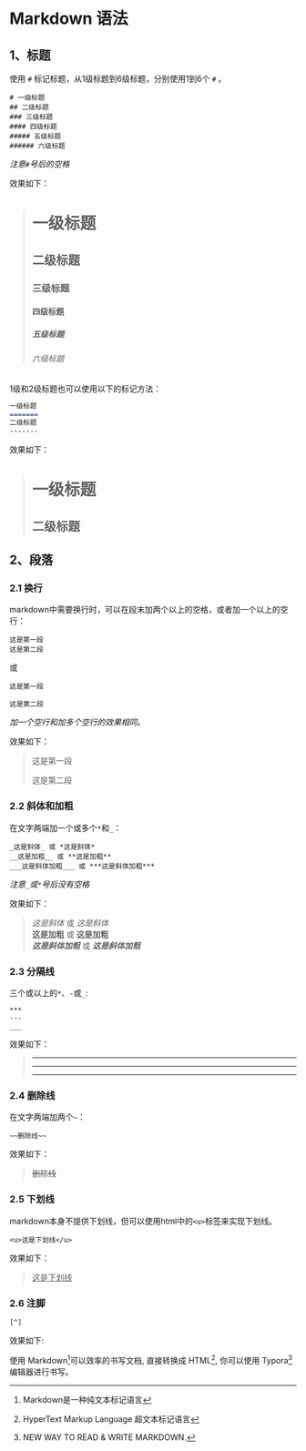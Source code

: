 # Markdown 语法

## 1、标题
使用 `#` 标记标题，从1级标题到6级标题，分别使用1到6个 `#` 。  

```
# 一级标题
## 二级标题
### 三级标题
#### 四级标题
##### 五级标题
###### 六级标题
``` 

_注意`#`号后的空格_

效果如下：  
> # 一级标题
> ## 二级标题
> ### 三级标题
> #### 四级标题
> ##### 五级标题
> ###### 六级标题

1级和2级标题也可以使用以下的标记方法：  
```markdown
一级标题
=======
二级标题
-------
```

效果如下：

> 一级标题
> =======
> 二级标题
> -------

## 2、段落

### 2.1 换行

markdown中需要换行时，可以在段末加两个以上的空格，或者加一个以上的空行：
```
这是第一段  
这是第二段
```
或
```
这是第一段

这是第二段
```

_加一个空行和加多个空行的效果相同。_

效果如下：
> 这是第一段
>
> 这是第二段

### 2.2 斜体和加粗

在文字两端加一个或多个`*`和`_`：
```
_这是斜体_ 或 *这是斜体*
__这是加粗__ 或 **这是加粗**
___这是斜体加粗___ 或 ***这是斜体加粗***
```
_注意`_`或`*`号后没有空格_

效果如下：

> _这是斜体_ 或 *这是斜体*  
> __这是加粗__ 或 **这是加粗**  
> ___这是斜体加粗___ 或 ***这是斜体加粗***  

### 2.3 分隔线
三个或以上的`*`、`-`或`_`:
```
***
---
___
```  

效果如下：
> ***
> ---
> ___

### 2.4 删除线

在文字两端加两个`~`：
```
~~删除线~~
```

效果如下：
> ~~删除线~~

### 2.5 下划线
markdown本身不提供下划线，但可以使用html中的`<u>`标签来实现下划线。

```
<u>这是下划线</u>
```

效果如下：

> <u>这是下划线</u>

### 2.6 注脚

`[^]`

效果如下:

使用 Markdown[^1]可以效率的书写文档, 直接转换成 HTML[^2], 你可以使用 Typora[^T] 编辑器进行书写。

[^1]: Markdown是一种纯文本标记语言
[^2]: HyperText Markup Language 超文本标记语言
[^T]: NEW WAY TO READ & WRITE MARKDOWN.